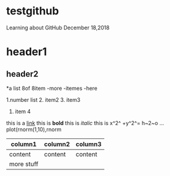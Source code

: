 # testgithub
Learning about GitHub December 18,2018
# header1
## header2
*a list
8of
8item
-more
-itemes
-here

1.number list
2. item2
3. item3
1. item 4

this is a [link](https://otago.ac.nz)
this is **bold**
this is *italic*
this is 
x^2^ +y^2^=
h~2~o
...
plot(rnorm(1,10),rnorm
>>>
|column1|column2|column3|
|------|-----|-------|
|content    |content   |content|
|more stuff  |

